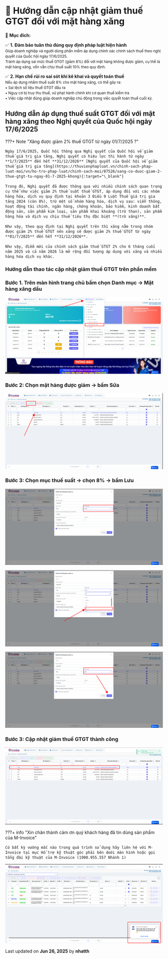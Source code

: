 # **🧾 Hướng dẫn cập nhật giảm thuế GTGT đối với mặt hàng xăng**

🎯 **Mục đích:**

✅ **1. Đảm bảo tuân thủ đúng quy định pháp luật hiện hành**  
<small>Giúp doanh nghiệp và người dùng phần mềm áp dụng chính xác chính sách thuế theo nghị quyết của Quốc hội ngày 17/6/2025.  
Tránh áp dụng sai mức thuế GTGT (giảm 8%) đối với mặt hàng không được giảm, cụ thể là mặt hàng xăng, vốn vẫn chịu thuế suất 10% theo quy định.</small>

✅ **2. Hạn chế rủi ro sai sót khi kê khai và quyết toán thuế**  
<small>Nếu áp dụng nhầm thuế suất 8% cho mặt hàng xăng, có thể gây ra:</small>  
<small>• Sai lệch số liệu thuế GTGT đầu ra</small>  
<small>• Nguy cơ bị truy thu thuế, xử phạt hành chính khi cơ quan thuế kiểm tra</small>  
<small>• Việc cập nhật đúng giúp doanh nghiệp chủ động trong việc quyết toán thuế cuối kỳ.</small>

## **Hướng dẫn áp dụng thuế suất GTGT đối với mặt hàng xăng theo Nghị quyết của Quốc hội ngày 17/6/2025**

???+ Note "Xăng được giảm 2% thuế GTGT từ ngày 01/7/2025 ?"

    Ngày 17/6/2025, Quốc hội thông qua Nghị quyết của Quốc hội về giảm thuế giá trị gia tăng, Nghị quyết có hiệu lực thi hành từ ngày **1/7/2025** đến hết **31/12/2026** [Nghị quyết của Quốc hội về giảm thuế giá trị gia tăng](https://thuvienphapluat.vn/chinh-sach-phap-luat-moi/vn/ho-tro-phap-luat/chinh-sach-moi/87526/xang-co-duoc-giam-2-thue-gtgt-tu-ngay-01-7-2025-khong){:target="\_blank"}

    Trong đó, Nghị quyết đã được thông qua với nhiều chính sách quan trọng cụ thể như việc giảm 2% thuế suất thuế GTGT, áp dụng đối với các nhóm hàng hóa, dịch vụ quy định tại khoản 3 Điều 9 Luật Thuế giá trị gia tăng 2024 (còn 8%), trừ một số nhóm hàng hóa, dịch vụ sau: viễn thông, hoạt động tài chính, ngân hàng, chứng khoán, bảo hiểm, kinh doanh bất động sản, sản phẩm kim loại, sản phẩm khai khoáng (trừ than), sản phẩm hàng hóa và dịch vụ chịu thuế tiêu thụ đặc biệt **(trừ xăng)**.

    Như vậy, theo quy định tại Nghị quyết trên thì xăng nằm trong nhóm được giảm 2% thuế GTGT nên xăng sẽ được giảm 2% thuế GTGT từ ngày **01/7/2025** đến hết **31/12/2026**.

    Như vậy, điểm mới của chính sách giảm thuế GTGT 2% cho 6 tháng cuối năm 2025 và cả năm 2026 là mở rộng đối tượng áp dụng với xăng và nhiều hàng hóa dịch vụ khác.

### **Hướng dẫn thao tác cập nhật giảm thuế GTGT trên phần mềm**

### **Bước 1. Trên màn hình trang chủ bấm chọn Danh mục -> Mặt hàng xăng dầu**

![Hình 1](../../assets/images/xangdau/giam-thue-1.png)

### **Bước 2: Chọn mặt hàng được giảm -> bấm Sửa**

![Hình 1](../../assets/images/xangdau/giam-thue-2.png)

### **Bước 3: Chọn mục thuế suất -> chọn 8% -> bấm Lưu**

![Hình 1](../../assets/images/xangdau/giam-thue-3.png)

![Hình 1](../../assets/images/xangdau/giam-thue-4.png)

![Hình 1](../../assets/images/xangdau/giam-thue-5.png)

### **Bước 3: Cập nhật giảm thuế GTGT thành công**

![Hình 1](../../assets/images/xangdau/giam-thue-6.png)

???+ info "Xin chân thành cảm ơn quý khách hàng đã tin dùng sản phẩm của M-Invoice"

    Có bất kỳ vướng mắc nào trong quá trình sử dụng hãy liên hệ với M-Invoice tại mục Hỗ trợ kỹ thuật góc phải bên dưới màn hình hoặc gọi tổng đài kỹ thuật của M-Invoice (1900.955.557 Nhánh 1)

![Hình 5](../../assets/images/invoice2/hotro.png)

<div class="last-updated">Last updated on <strong>Jun 26, 2025</strong> by <strong>nhatth</strong></div>
